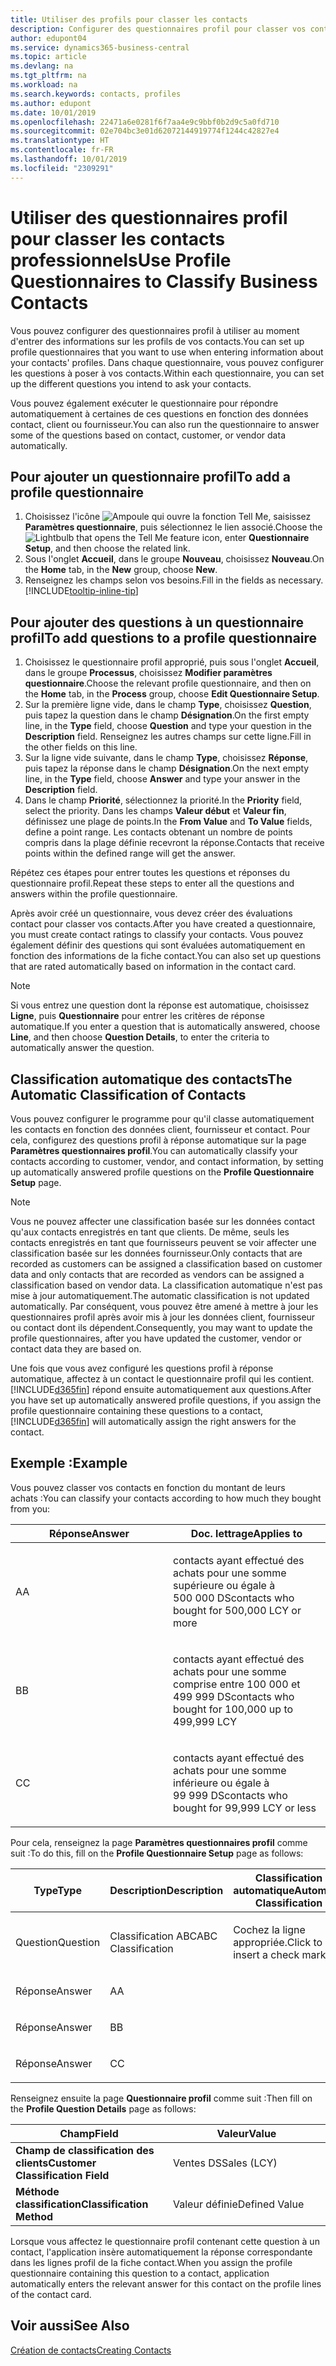 ```yaml
---
title: Utiliser des profils pour classer les contacts
description: Configurer des questionnaires profil pour classer vos contacts professionnels
author: edupont04
ms.service: dynamics365-business-central
ms.topic: article
ms.devlang: na
ms.tgt_pltfrm: na
ms.workload: na
ms.search.keywords: contacts, profiles
ms.author: edupont
ms.date: 10/01/2019
ms.openlocfilehash: 22471a6e0281f6f7aa4e9c9bbf0b2d9c5a0fd710
ms.sourcegitcommit: 02e704bc3e01d62072144919774f1244c42827e4
ms.translationtype: HT
ms.contentlocale: fr-FR
ms.lasthandoff: 10/01/2019
ms.locfileid: "2309291"
---
```

# <a name="use-profile-questionnaires-to-classify-business-contacts"></a><span data-ttu-id="de497-103">Utiliser des questionnaires profil pour classer les contacts professionnels</span><span class="sxs-lookup"><span data-stu-id="de497-103">Use Profile Questionnaires to Classify Business Contacts</span></span>
<span data-ttu-id="de497-104">Vous pouvez configurer des questionnaires profil à utiliser au moment d'entrer des informations sur les profils de vos contacts.</span><span class="sxs-lookup"><span data-stu-id="de497-104">You can set up profile questionnaires that you want to use when entering information about your contacts' profiles.</span></span> <span data-ttu-id="de497-105">Dans chaque questionnaire, vous pouvez configurer les questions à poser à vos contacts.</span><span class="sxs-lookup"><span data-stu-id="de497-105">Within each questionnaire, you can set up the different questions you intend to ask your contacts.</span></span>  

<span data-ttu-id="de497-106">Vous pouvez également exécuter le questionnaire pour répondre automatiquement à certaines de ces questions en fonction des données contact, client ou fournisseur.</span><span class="sxs-lookup"><span data-stu-id="de497-106">You can also run the questionnaire to answer some of the questions based on contact, customer, or vendor data automatically.</span></span>  

## <a name="to-add-a-profile-questionnaire"></a><span data-ttu-id="de497-107">Pour ajouter un questionnaire profil</span><span class="sxs-lookup"><span data-stu-id="de497-107">To add a profile questionnaire</span></span>
1.  <span data-ttu-id="de497-108">Choisissez l'icône ![Ampoule qui ouvre la fonction Tell Me](media/ui-search/search_small.png "Dites-moi ce que vous voulez faire"), saisissez **Paramètres questionnaire**, puis sélectionnez le lien associé.</span><span class="sxs-lookup"><span data-stu-id="de497-108">Choose the ![Lightbulb that opens the Tell Me feature](media/ui-search/search_small.png "Tell me what you want to do") icon, enter **Questionnaire Setup**, and then choose the related link.</span></span>  
2.  <span data-ttu-id="de497-109">Sous l'onglet **Accueil**, dans le groupe **Nouveau**, choisissez **Nouveau**.</span><span class="sxs-lookup"><span data-stu-id="de497-109">On the **Home** tab, in the **New** group, choose **New**.</span></span>  
3.  <span data-ttu-id="de497-110">Renseignez les champs selon vos besoins.</span><span class="sxs-lookup"><span data-stu-id="de497-110">Fill in the fields as necessary.</span></span> [!INCLUDE[tooltip-inline-tip](includes/tooltip-inline-tip_md.md)]  

## <a name="to-add-questions-to-a-profile-questionnaire"></a><span data-ttu-id="de497-111">Pour ajouter des questions à un questionnaire profil</span><span class="sxs-lookup"><span data-stu-id="de497-111">To add questions to a profile questionnaire</span></span>
1.  <span data-ttu-id="de497-112">Choisissez le questionnaire profil approprié, puis sous l'onglet **Accueil**, dans le groupe **Processus**, choisissez **Modifier paramètres questionnaire**.</span><span class="sxs-lookup"><span data-stu-id="de497-112">Choose the relevant profile questionnaire, and then on the **Home** tab, in the **Process** group, choose **Edit Questionnaire Setup**.</span></span>  
2.  <span data-ttu-id="de497-113">Sur la première ligne vide, dans le champ **Type**, choisissez **Question**, puis tapez la question dans le champ **Désignation**.</span><span class="sxs-lookup"><span data-stu-id="de497-113">On the first empty line, in the **Type** field, choose **Question** and type your question in the **Description** field.</span></span> <span data-ttu-id="de497-114">Renseignez les autres champs sur cette ligne.</span><span class="sxs-lookup"><span data-stu-id="de497-114">Fill in the other fields on this line.</span></span>  
3.  <span data-ttu-id="de497-115">Sur la ligne vide suivante, dans le champ **Type**, choisissez **Réponse**, puis tapez la réponse dans le champ **Désignation**.</span><span class="sxs-lookup"><span data-stu-id="de497-115">On the next empty line, in the **Type** field, choose **Answer** and type your answer in the **Description** field.</span></span>  
4.  <span data-ttu-id="de497-116">Dans le champ **Priorité**, sélectionnez la priorité.</span><span class="sxs-lookup"><span data-stu-id="de497-116">In the **Priority** field, select the priority.</span></span> <span data-ttu-id="de497-117">Dans les champs **Valeur début** et **Valeur fin**, définissez une plage de points.</span><span class="sxs-lookup"><span data-stu-id="de497-117">In the **From Value** and **To Value** fields, define a point range.</span></span> <span data-ttu-id="de497-118">Les contacts obtenant un nombre de points compris dans la plage définie recevront la réponse.</span><span class="sxs-lookup"><span data-stu-id="de497-118">Contacts that receive points within the defined range will get the answer.</span></span>  

<span data-ttu-id="de497-119">Répétez ces étapes pour entrer toutes les questions et réponses du questionnaire profil.</span><span class="sxs-lookup"><span data-stu-id="de497-119">Repeat these steps to enter all the questions and answers within the profile questionnaire.</span></span>

<span data-ttu-id="de497-120">Après avoir créé un questionnaire, vous devez créer des évaluations contact pour classer vos contacts.</span><span class="sxs-lookup"><span data-stu-id="de497-120">After you have created a questionnaire, you must create contact ratings to classify your contacts.</span></span> <span data-ttu-id="de497-121">Vous pouvez également définir des questions qui sont évaluées automatiquement en fonction des informations de la fiche contact.</span><span class="sxs-lookup"><span data-stu-id="de497-121">You can also set up questions that are rated automatically based on information in the contact card.</span></span>  

> [!NOTE]
> <span data-ttu-id="de497-122">Si vous entrez une question dont la réponse est automatique, choisissez <STRONG>Ligne</STRONG>, puis <STRONG>Questionnaire</STRONG> pour entrer les critères de réponse automatique.</span><span class="sxs-lookup"><span data-stu-id="de497-122">If you enter a question that is automatically answered, choose <STRONG>Line</STRONG>, and then choose <STRONG>Question Details</STRONG>, to enter the criteria to automatically answer the question.</span></span>

## <a name="the-automatic-classification-of-contacts"></a><span data-ttu-id="de497-123">Classification automatique des contacts</span><span class="sxs-lookup"><span data-stu-id="de497-123">The Automatic Classification of Contacts</span></span>
<span data-ttu-id="de497-124">Vous pouvez configurer le programme pour qu'il classe automatiquement les contacts en fonction des données client, fournisseur et contact. Pour cela, configurez des questions profil à réponse automatique sur la page **Paramètres questionnaires profil**.</span><span class="sxs-lookup"><span data-stu-id="de497-124">You can automatically classify your contacts according to customer, vendor, and contact information, by setting up automatically answered profile questions on the **Profile Questionnaire Setup** page.</span></span>  

> [!NOTE]
> <span data-ttu-id="de497-125">Vous ne pouvez affecter une classification basée sur les données contact qu'aux contacts enregistrés en tant que clients. De même, seuls les contacts enregistrés en tant que fournisseurs peuvent se voir affecter une classification basée sur les données fournisseur.</span><span class="sxs-lookup"><span data-stu-id="de497-125">Only contacts that are recorded as customers can be assigned a classification based on customer data and only contacts that are recorded as vendors can be assigned a classification based on vendor data.</span></span> <span data-ttu-id="de497-126">La classification automatique n'est pas mise à jour automatiquement.</span><span class="sxs-lookup"><span data-stu-id="de497-126">The automatic classification is not updated automatically.</span></span> <span data-ttu-id="de497-127">Par conséquent, vous pouvez être amené à mettre à jour les questionnaires profil après avoir mis à jour les données client, fournisseur ou contact dont ils dépendent.</span><span class="sxs-lookup"><span data-stu-id="de497-127">Consequently, you may want to update the profile questionnaires, after you have updated the customer, vendor or contact data they are based on.</span></span>  

<span data-ttu-id="de497-128">Une fois que vous avez configuré les questions profil à réponse automatique, affectez à un contact le questionnaire profil qui les contient. [!INCLUDE[d365fin](includes/d365fin_md.md)] répond ensuite automatiquement aux questions.</span><span class="sxs-lookup"><span data-stu-id="de497-128">After you have set up automatically answered profile questions, if you assign the profile questionnaire containing these questions to a contact, [!INCLUDE[d365fin](includes/d365fin_md.md)] will automatically assign the right answers for the contact.</span></span>  

## <a name="example"></a><span data-ttu-id="de497-129">Exemple :</span><span class="sxs-lookup"><span data-stu-id="de497-129">Example</span></span>
<span data-ttu-id="de497-130">Vous pouvez classer vos contacts en fonction du montant de leurs achats :</span><span class="sxs-lookup"><span data-stu-id="de497-130">You can classify your contacts according to how much they bought from you:</span></span>

<table>
<colgroup>
<col style="width: 50%" />
<col style="width: 50%" />
</colgroup>
<thead>
<tr class="header">
<th><span data-ttu-id="de497-131"><strong>Réponse</strong></span><span class="sxs-lookup"><span data-stu-id="de497-131"><strong>Answer</strong></span></span></th>
<th><span data-ttu-id="de497-132"><strong>Doc. lettrage</strong></span><span class="sxs-lookup"><span data-stu-id="de497-132"><strong>Applies to</strong></span></span></th>
</tr>
</thead>
<tbody>
<tr class="odd">
<td><p><span data-ttu-id="de497-133">A</span><span class="sxs-lookup"><span data-stu-id="de497-133">A</span></span></p></td>
<td><p><span data-ttu-id="de497-134">contacts ayant effectué des achats pour une somme supérieure ou égale à 500 000 DS</span><span class="sxs-lookup"><span data-stu-id="de497-134">contacts who bought for 500,000 LCY or more</span></span></p></td>
</tr>
<tr class="even">
<td><p><span data-ttu-id="de497-135">B</span><span class="sxs-lookup"><span data-stu-id="de497-135">B</span></span></p></td>
<td><p><span data-ttu-id="de497-136">contacts ayant effectué des achats pour une somme comprise entre 100 000 et 499 999 DS</span><span class="sxs-lookup"><span data-stu-id="de497-136">contacts who bought for 100,000 up to 499,999 LCY</span></span></p></td>
</tr>
<tr class="odd">
<td><p><span data-ttu-id="de497-137">C</span><span class="sxs-lookup"><span data-stu-id="de497-137">C</span></span></p></td>
<td><p><span data-ttu-id="de497-138">contacts ayant effectué des achats pour une somme inférieure ou égale à 99 999 DS</span><span class="sxs-lookup"><span data-stu-id="de497-138">contacts who bought for 99,999 LCY or less</span></span></p></td>
</tr>
</tbody>
</table>

<span data-ttu-id="de497-139">Pour cela, renseignez la page **Paramètres questionnaires profil** comme suit :</span><span class="sxs-lookup"><span data-stu-id="de497-139">To do this, fill on the **Profile Questionnaire Setup** page as follows:</span></span>


<table>
<colgroup>
<col style="width: 20%" />
<col style="width: 20%" />
<col style="width: 20%" />
<col style="width: 20%" />
<col style="width: 20%" />
</colgroup>
<thead>
<tr class="header">
<th><span data-ttu-id="de497-140"><strong>Type</strong></span><span class="sxs-lookup"><span data-stu-id="de497-140"><strong>Type</strong></span></span></th>
<th><span data-ttu-id="de497-141"><strong>Description</strong></span><span class="sxs-lookup"><span data-stu-id="de497-141"><strong>Description</strong></span></span></th>
<th><span data-ttu-id="de497-142"><strong>Classification automatique</strong></span><span class="sxs-lookup"><span data-stu-id="de497-142"><strong>Automatic Classification</strong></span></span></th>
<th><span data-ttu-id="de497-143"><strong>Valeur début</strong></span><span class="sxs-lookup"><span data-stu-id="de497-143"><strong>From Value</strong></span></span></th>
<th><span data-ttu-id="de497-144"><strong>Valeur fin</strong></span><span class="sxs-lookup"><span data-stu-id="de497-144"><strong>To Value</strong></span></span></th>
</tr>
</thead>
<tbody>
<tr class="odd">
<td><p><span data-ttu-id="de497-145">Question</span><span class="sxs-lookup"><span data-stu-id="de497-145">Question</span></span></p></td>
<td><p><span data-ttu-id="de497-146">Classification ABC</span><span class="sxs-lookup"><span data-stu-id="de497-146">ABC Classification</span></span></p></td>
<td><p><span data-ttu-id="de497-147">Cochez la ligne appropriée.</span><span class="sxs-lookup"><span data-stu-id="de497-147">Click to insert a check mark</span></span></p></td>
<td><p> </p></td>
<td><p> </p></td>
</tr>
<tr class="even">
<td><p><span data-ttu-id="de497-148">Réponse</span><span class="sxs-lookup"><span data-stu-id="de497-148">Answer</span></span></p></td>
<td><p><span data-ttu-id="de497-149">A</span><span class="sxs-lookup"><span data-stu-id="de497-149">A</span></span></p></td>
<td><p> </p></td>
<td><p><span data-ttu-id="de497-150">500,000</span><span class="sxs-lookup"><span data-stu-id="de497-150">500,000</span></span></p></td>
<td><p> </p></td>
</tr>
<tr class="odd">
<td><p><span data-ttu-id="de497-151">Réponse</span><span class="sxs-lookup"><span data-stu-id="de497-151">Answer</span></span></p></td>
<td><p><span data-ttu-id="de497-152">B</span><span class="sxs-lookup"><span data-stu-id="de497-152">B</span></span></p></td>
<td><p> </p></td>
<td><p><span data-ttu-id="de497-153">100,000</span><span class="sxs-lookup"><span data-stu-id="de497-153">100,000</span></span></p></td>
<td><p><span data-ttu-id="de497-154">499,999</span><span class="sxs-lookup"><span data-stu-id="de497-154">499,999</span></span></p></td>
</tr>
<tr class="even">
<td><p><span data-ttu-id="de497-155">Réponse</span><span class="sxs-lookup"><span data-stu-id="de497-155">Answer</span></span></p></td>
<td><p><span data-ttu-id="de497-156">C</span><span class="sxs-lookup"><span data-stu-id="de497-156">C</span></span></p></td>
<td><p> </p></td>
<td><p> </p></td>
<td><p><span data-ttu-id="de497-157">99,999</span><span class="sxs-lookup"><span data-stu-id="de497-157">99,999</span></span></p></td>
</tr>
</tbody>
</table>

<span data-ttu-id="de497-158">Renseignez ensuite la page **Questionnaire profil** comme suit :</span><span class="sxs-lookup"><span data-stu-id="de497-158">Then fill on the **Profile Question Details** page as follows:</span></span>
<table>
<colgroup>
<col style="width: 50%" />
<col style="width: 50%" />
</colgroup>
<thead>
<tr class="header">
<th><span data-ttu-id="de497-159"><strong>Champ</strong></span><span class="sxs-lookup"><span data-stu-id="de497-159"><strong>Field</strong></span></span></th>
<th><span data-ttu-id="de497-160"><strong>Valeur</strong></span><span class="sxs-lookup"><span data-stu-id="de497-160"><strong>Value</strong></span></span></th>
</tr>
</thead>
<tbody>
<tr>
<td><span data-ttu-id="de497-161"><strong>Champ de classification des clients</strong></span><span class="sxs-lookup"><span data-stu-id="de497-161"><strong>Customer Classification Field</strong></span></span></td>
<td><span data-ttu-id="de497-162"><emphasis>Ventes DS</emphasis></span><span class="sxs-lookup"><span data-stu-id="de497-162"><emphasis>Sales (LCY)</emphasis></span></span></td>
</tr>
<tr>
<td><span data-ttu-id="de497-163"><strong>Méthode classification</strong></span><span class="sxs-lookup"><span data-stu-id="de497-163"><strong>Classification Method</strong></span></span></td>
<td><span data-ttu-id="de497-164"><emphasis>Valeur définie</emphasis></span><span class="sxs-lookup"><span data-stu-id="de497-164"><emphasis>Defined Value</emphasis></span></span></td>
</tr>
</tbody>
</table>

<span data-ttu-id="de497-165">Lorsque vous affectez le questionnaire profil contenant cette question à un contact, l'application insère automatiquement la réponse correspondante dans les lignes profil de la fiche contact.</span><span class="sxs-lookup"><span data-stu-id="de497-165">When you assign the profile questionnaire containing this question to a contact, application automatically enters the relevant answer for this contact on the profile lines of the contact card.</span></span>

## <a name="see-also"></a><span data-ttu-id="de497-166">Voir aussi</span><span class="sxs-lookup"><span data-stu-id="de497-166">See Also</span></span>
[<span data-ttu-id="de497-167">Création de contacts</span><span class="sxs-lookup"><span data-stu-id="de497-167">Creating Contacts</span></span>](marketing-create-contact-companies.md)  
